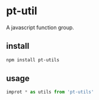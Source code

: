 # pt-util
A javascript function group.
## install
```bash
npm install pt-utils
```
## usage
```javascript
improt * as utils from 'pt-utils'
```
